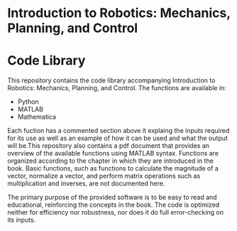 # Introduction to Robotics: Mechanics, Planning, and Control 
# Code Library

This repository contains the code library accompanying Introduction to Robotics: Mechanics, Planning, and Control. The functions are available in:
* Python
* MATLAB
* Mathematica

Each fuction has a commented section above it explaing the inputs required for its use as well as an example of how it can be used and what the output will be.This repository also contains a pdf document that provides an overview of the available functions using MATLAB syntax. Functions are organized according to the chapter in which they are introduced in the book. Basic functions, such as functions to calculate the magnitude of a vector, normalize a vector, and perform matrix operations such as multiplication and inverses, are not documented here.

The primary purpose of the provided software is to be easy to read and educational, reinforcing the concepts in the book. The code is optimized neither for efficiency nor robustness, nor does it do full error-checking on its inputs.
